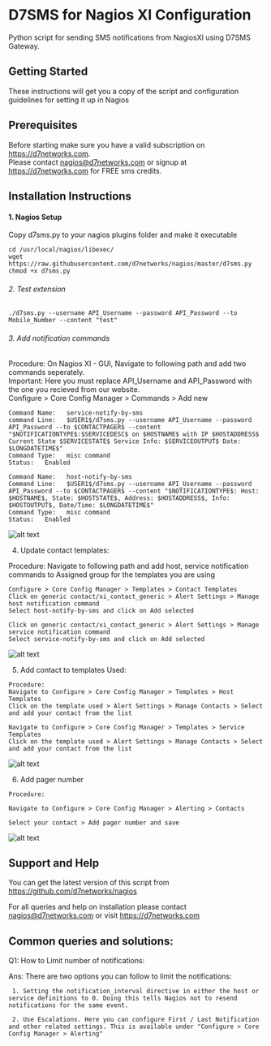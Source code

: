 # D7SMS for Nagios XI Configuration

Python script for sending SMS notifications from NagiosXI using D7SMS Gateway.

## Getting Started
These instructions will get you a copy of the script and configuration guidelines for setting it up in Nagios

## Prerequisites

Before starting make sure you have a valid subscription on https://d7networks.com.    
Please contact nagios@d7networks.com or signup at https://d7networks.com for FREE sms credits. 

## Installation Instructions
#### 1. Nagios Setup   

Copy d7sms.py to your nagios plugins folder and make it executable
```
cd /usr/local/nagios/libexec/
wget https://raw.githubusercontent.com/d7networks/nagios/master/d7sms.py
chmod +x d7sms.py
```

###### 2. Test extension
```
./d7sms.py --username API_Username --password API_Password --to Mobile_Number --content "test"
```

###### 3. Add notification commands

Procedure: On Nagios XI  - GUI, Navigate to following path and add two commands seperately.   
Important: Here you must replace API_Username and API_Password with the one you recieved from our website.    
Configure > Core Config Manager > Commands > Add new
```
Command Name:   service-notify-by-sms
command Line:   $USER1$/d7sms.py --username API_Username --password API_Password --to $CONTACTPAGER$ --content "$NOTIFICATIONTYPE$:$SERVICEDESC$ on $HOSTNAME$ with IP $HOSTADDRESS$ Current State $SERVICESTATE$ Service Info: $SERVICEOUTPUT$ Date: $LONGDATETIME$"
Command Type:   misc command
Status:   Enabled

Command Name:   host-notify-by-sms
Command Line:   $USER1$/d7sms.py --username API_Username --password API_Password --to $CONTACTPAGER$ --content "$NOTIFICATIONTYPE$: Host: $HOSTNAME$, State: $HOSTSTATE$, Address: $HOSTADDRESS$, Info: $HOSTOUTPUT$, Date/Time: $LONGDATETIME$"
Command Type:   misc command
Status:   Enabled
```
![alt text](https://d7networks.com/images/nagios/NagiosXI-1.png)

4. Update contact templates: 

Procedure: 
Navigate to following path and add host, service notification commands to Assigned group for the templates you are using

```
Configure > Core Config Manager > Templates > Contact Templates
Click on generic contact/xi_contact_generic > Alert Settings > Manage host notification command 
Select host-notify-by-sms and click on Add selected
 
Click on generic contact/xi_contact_generic > Alert Settings > Manage service notification command
Select service-notify-by-sms and click on Add selected
```
![alt text](https://d7networks.com/images/nagios/NagiosXI-2.png)


5. Add contact to templates Used: 

```
Procedure: 
Navigate to Configure > Core Config Manager > Templates > Host Templates
Click on the template used > Alert Settings > Manage Contacts > Select and add your contact from the list

Navigate to Configure > Core Config Manager > Templates > Service Templates
Click on the template used > Alert Settings > Manage Contacts > Select and add your contact from the list
```
![alt text](https://d7networks.com/images/nagios/NagiosXI-3.png)


6. Add pager number
```
Procedure: 

Navigate to Configure > Core Config Manager > Alerting > Contacts

Select your contact > Add pager number and save
```
![alt text](https://d7networks.com/images/nagios/NagiosXI-4.png)

## Support and Help

You can get the latest version of this script from https://github.com/d7networks/nagios 

For all queries and help on installation please contact nagios@d7networks.com or visit https://d7networks.com

## Common queries and solutions: 
Q1: How to Limit number of notifications: 

Ans: There are two options you can follow to limit the notifications: 
     
     1. Setting the notification_interval directive in either the host or service definitions to 0. Doing this tells Nagios not to resend notifications for the same event. 
     
     2. Use Escalations. Here you can configure First / Last Notification and other related settings. This is available under "Configure > Core Config Manager > Alerting"
